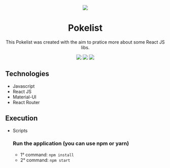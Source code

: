 <div align="center">

![](https://img.shields.io/badge/Status-Under%20Development-orange)

</div>

<div align="center">

# Pokelist

This Pokelist was created with the aim to pratice more about some React JS libs.

![](https://img.shields.io/badge/Autor-Welington%20Larsen-brightgreen)
![](https://img.shields.io/badge/Language-Javascript-brightgreen)
![](https://img.shields.io/badge/Framework-React-brightgreen)

</div>

## Technologies

- Javascript
- React JS
- Material-UI
- React Router

## Execution

- Scripts
  ### Run the application (you can use npm or yarn)
  - 1° command: `npm install`
  - 2° command: `npm start`
